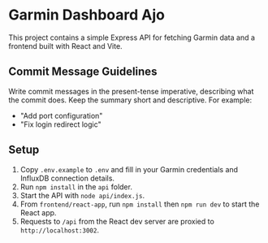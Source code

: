 # Garmin Dashboard Ajo

This project contains a simple Express API for fetching Garmin data and a frontend built with React and Vite.

## Commit Message Guidelines

Write commit messages in the present-tense imperative, describing what the commit does. Keep the summary short and descriptive. For example:

- "Add port configuration"
- "Fix login redirect logic"

## Setup

1. Copy `.env.example` to `.env` and fill in your Garmin credentials and InfluxDB connection details.
2. Run `npm install` in the `api` folder.
3. Start the API with `node api/index.js`.
4. From `frontend/react-app`, run `npm install` then `npm run dev` to start the React app.
5. Requests to `/api` from the React dev server are proxied to `http://localhost:3002`.
